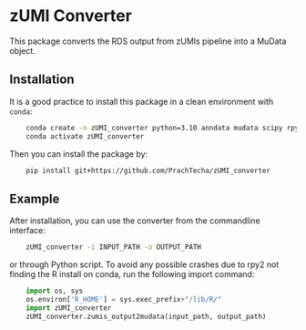# zUMI Converter

This package converts the RDS output from zUMIs pipeline into a MuData object.

## Installation
It is a good practice to install this package in a clean environment with `conda`:

```sh 
    conda create -n zUMI_converter python=3.10 anndata mudata scipy rpy2 r-base r-essentials -c conda-forge -y
    conda activate zUMI_converter
```

Then you can install the package by:

```sh  
    pip install git+https://github.com/PrachTecha/zUMI_converter
```

## Example
After installation, you can use the converter from the commandline interface:
```sh
    zUMI_converter -i INPUT_PATH -o OUTPUT_PATH
```

or through Python script.
To avoid any possible crashes due to rpy2 not finding the R install on conda, run the following import command:

```python
    import os, sys
    os.environ['R_HOME'] = sys.exec_prefix+"/lib/R/"
    import zUMI_converter
    zUMI_converter.zumis_output2mudata(input_path, output_path)
```
